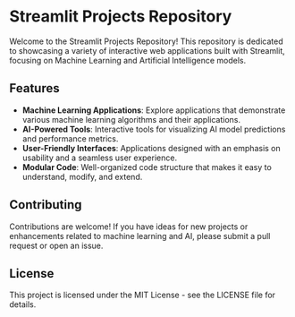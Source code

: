 # Streamlit Projects Repository

Welcome to the Streamlit Projects Repository! This repository is dedicated to showcasing a variety of interactive web applications built with Streamlit, focusing on Machine Learning and Artificial Intelligence models.

## **Features**

- **Machine Learning Applications**: Explore applications that demonstrate various machine learning algorithms and their applications.
- **AI-Powered Tools**: Interactive tools for visualizing AI model predictions and performance metrics.
- **User-Friendly Interfaces**: Applications designed with an emphasis on usability and a seamless user experience.
- **Modular Code**: Well-organized code structure that makes it easy to understand, modify, and extend.

## **Contributing**

Contributions are welcome! If you have ideas for new projects or enhancements related to machine learning and AI, please submit a pull request or open an issue.

## **License**

This project is licensed under the MIT License - see the LICENSE file for details.


